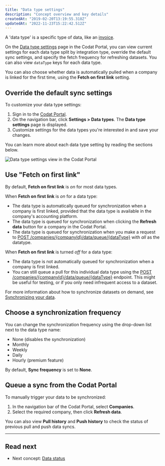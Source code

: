 ```yaml
---
title: "Data type settings"
description: "Concept overview and key details"
createdAt: "2019-02-20T13:19:55.318Z"
updatedAt: "2022-11-23T15:22:42.512Z"
---
```


A 'data type' is a specific type of data, like an [invoice](/accounting-api#/schemas/Invoice).

On the <a className="external" href="https://app.codat.io/settings/data-types" target="_blank">Data type settings</a> page in the Codat Portal, you can view current settings for each data type split by integration type, override the default sync settings, and specify the fetch frequency for refreshing datasets. You can also view `dataType` keys for each data type.

You can also choose whether data is automatically pulled when a company is linked for the first time, using the **Fetch on first link** setting.

## Override the default sync settings

To customize your data type settings:

1. Sign in to the <a href="https://app.codat.io" target="_blank">Codat Portal</a>.
2. On the navigation bar, click **Settings > Data types**. The **Data type settings** page is displayed.
3. Customize settings for the data types you're interested in and save your changes.

You can learn more about each data type setting by reading the sections below.

<img
  src="/img/old/64728a5-datat_type_settings.PNG"
  alt="Data type settings view in the Codat Portal"
/>

## Use "Fetch on first link"

By default, **Fetch on first link** is _on_ for most data types.

When **Fetch on first link** is _on_ for a data type:

- The data type is automatically queued for synchronization when a company is first linked, provided that the data type is available in the company's accounting platform.
- The data type is queued for synchronization when clicking the **Refresh data** button for a company in the Codat Portal.
- The data type is queued for synchronization when you make a request to [POST /companies/{companyId}/data/queue/{dataType}](https://api.codat.io/swagger/index.html#/Data/post_companies__companyId__data_queue__dataType_) with _all_ as the datatype.

When **Fetch on first link** is turned _off_ for a data type:

- The data type is not automatically queued for synchronization when a company is first linked.
- You can still queue a pull for this individual data type using the [POST /companies/{companyId}/data/queue/{dataType}](https://api.codat.io/swagger/index.html#/Data/post_companies__companyId__data_queue__dataType_) endpoint. This might be useful for testing, or if you only need infrequent access to a dataset.

For more information about how to synchronize datasets on demand, see [Synchronizing your data](/core-concepts/status).

## Choose a synchronization frequency

You can change the synchronization frequency using the drop-down list next to the data type name:

- None (disables the synchronization)
- Monthly
- Weekly
- Daily
- Hourly (premium feature)

By default, **Sync frequency** is set to **None**.

## Queue a sync from the Codat Portal

To manually trigger your data to be synchronized:

1. In the navigation bar of the Codat Portal, select **Companies**.
2. Select the required company, then click **Refresh data**.

You can also view **Pull history** and **Push history** to check the status of previous pull and push data syncs.
<!-- 
:::note Additional sync settings

Some additional settings for the data type sync are available [via our API](https://docs.codat.io/reference/post_profile-syncsettings).

::: -->

---

## Read next

- Next concept: [Data status](/core-concepts/status)

